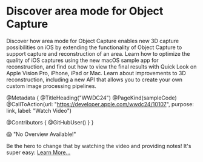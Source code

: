 # Discover area mode for Object Capture

Discover how area mode for Object Capture enables new 3D capture possibilities on iOS by extending the functionality of Object Capture to support capture and reconstruction of an area. Learn how to optimize the quality of iOS captures using the new macOS sample app for reconstruction, and find out how to view the final results with Quick Look on Apple Vision Pro, iPhone, iPad or Mac. Learn about improvements to 3D reconstruction, including a new API that allows you to create your own custom image processing pipelines.

@Metadata {
   @TitleHeading("WWDC24")
   @PageKind(sampleCode)
   @CallToAction(url: "https://developer.apple.com/wwdc24/10107", purpose: link, label: "Watch Video")

   @Contributors {
      @GitHubUser(<replace this with your GitHub handle>)
   }
}

😱 "No Overview Available!"

Be the hero to change that by watching the video and providing notes! It's super easy:
 [Learn More…](https://wwdcnotes.github.io/WWDCNotes/documentation/wwdcnotes/contributing)
